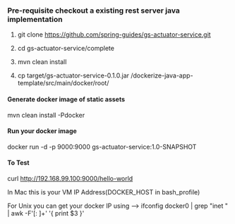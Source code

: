 
### Pre-requisite checkout a existing rest server java implementation 

1. git clone https://github.com/spring-guides/gs-actuator-service.git

2. cd gs-actuator-service/complete
3. mvn clean install

4. cp target/gs-actuator-service-0.1.0.jar /dockerize-java-app-template/src/main/docker/root/

#### Generate docker image of static assets
mvn clean install -Pdocker


#### Run your docker image  
docker run -d -p 9000:9000 gs-actuator-service:1.0-SNAPSHOT


#### To Test 

curl http://192.168.99.100:9000/hello-world

In Mac this is your VM IP Address(DOCKER_HOST in bash_profile)

For Unix you can get your docker IP using --> ifconfig docker0 | grep "inet " | awk -F'[: ]+' '{ print $3 }'
